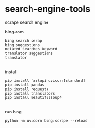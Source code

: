 # search-engine-tools
scrape search engine

bing.com
</br>

```
bing search serap
bing suggestions
Related searches keyword
translator suggestions
translator
```
</br>
install
</br>

```
pip install fastapi uvicorn[standard]
pip install pandas
pip install requests
pip install translators
pip install beautifulsoup4
```

</br>
run bing
</br>

```
python -m uvicorn bing:scrape --reload
```
